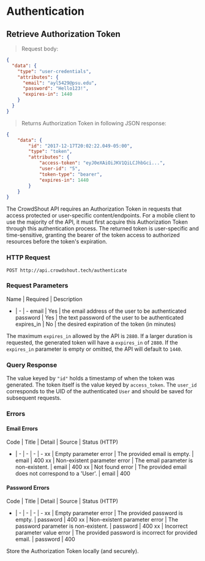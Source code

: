 # Authentication

## Retrieve Authorization Token

> Request body:

```json
{
  "data": {
    "type": "user-credentials",
    "attributes": {
      "email": "ayl5429@psu.edu",
      "password": "Hello123!",
      "expires-in": 1440
    }
  }
}
```


> Returns Authorization Token in following JSON response:

```json
{
    "data": {
        "id": "2017-12-17T20:02:22.049-05:00",
        "type": "token",
        "attributes": {
            "access-token": "eyJ0eXAiOiJKV1QiLCJhbGci...",
            "user-id": "5",
            "token-type": "bearer",
            "expires-in": 1440
        }
    }
}
```

The CrowdShout API requires an Authorization Token in requests that access protected or
user-specific content/endpoints. For a mobile client to use the majority of the API, it must first
acquire this Authorization Token through this authentication process. The returned token is
user-specific and time-sensitive, granting the bearer of the token access to authorized resources before the token's expiration.

### HTTP Request
`POST http://api.crowdshout.tech/authenticate`

### Request Parameters

Name | Required | Description
- | - | -
email | Yes | the email address of the user to be authenticated
password | Yes | the text password of the user to be authenticated
expires_in | No | the desired expiration of the token (in minutes)

The maximum `expires_in` allowed by the API is `2880`. If a larger duration is requested, the generated
token will have a `expires_in` of `2880`. If the `expires_in` parameter is empty or omitted, the API will
default to `1440`.

### Query Response
The value keyed by `"id"` holds a timestamp of when the token was generated. The token itself is the value keyed by `access_token`. The `user_id` corresponds to the UID of the authenticated `User` and should be saved for subsequent requests.

### Errors
#### Email Errors
Code | Title | Detail | Source | Status (HTTP)
- | - | - | - | -
xx | Empty parameter error | The provided email is empty. | email | 400
xx | Non-existent parameter error | The email parameter is non-existent. | email | 400
xx | Not found error | The provided email does not correspond to a 'User'. | email | 400

#### Password Errors
Code | Title | Detail | Source | Status (HTTP)
- | - | - | - | -
xx | Empty parameter error | The provided password is empty. | password | 400
xx | Non-existent parameter error | The password parameter is non-existent. | password | 400
xx | Incorrect parameter value error | The provided password is incorrect for provided email. | password | 400

<aside class="success">
Store the Authorization Token locally (and securely).
</aside>
